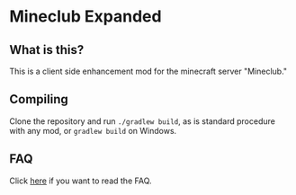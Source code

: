 # Mineclub Expanded

## What is this?

This is a client side enhancement mod for the minecraft server "Mineclub."

## Compiling

Clone the repository and run `./gradlew build`, as is standard procedure with any mod, or `gradlew build` on Windows.

## FAQ

Click [here](https://github.com/Blobanium/mineclub-expanded/wiki/FAQ) if you want to read the FAQ.
